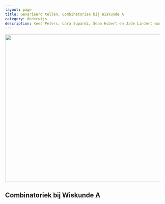 ```yaml
---
layout: page
title: Gevarieerd tellen. Combinatoriek bij Wiskunde A
category: Onderwijs
description: Kees Peters, Lara Supardi, Sean Hubert en Jade Lindert waren uitgenodigd door de wiskunde docenten Marjolein Tourne en Maayke van der Kroft van het Coornhert Lyceum om examentraining te geven in de vorm van twee lessen. Deze lessen hebben ze zelf voorbereid en gegeven aan twee vwo klassen wiskunde A. Voor dit project zijn de studenten tweemaal naar het Coornhert Lyceum in Haarlem gegaan om examentraining te geven over combinatoriek aan leerlingen die in hun laatste jaar vwo zitten. Deze leerlingen maakten vorig jaar hun centraal eindexamens en het onderwerp combinatoriek was daar onderdeel van.
---
```


<html>
<p align="center">
  <img src="/Onderwijs-Communicatie/Images/Combinatorics.png" width="640" height="480">
</p>

<p></p>
<h2> Combinatoriek bij Wiskunde A</h2>
</html>
